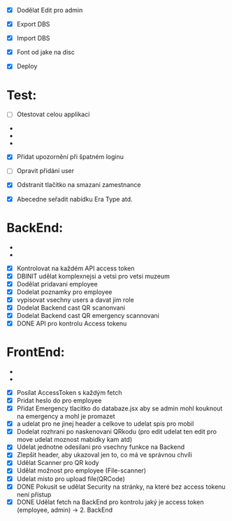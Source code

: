 - [x] Dodělat Edit pro admin
- [x] Export DBS 
- [x] Import DBS
- [x] Font od jake na disc
- [x] Deploy 


# Test:
- [ ] Otestovat celou applikaci
- 
- 
- 
- [x] Přidat upozornění při špatném loginu 
- [ ] Opravit přidání user
- [x] Odstranit tlačitko na smazaní zamestnance
- [x] Abecedne seřadit nabídku Era Type atd.


# BackEnd:
-
- 
- [x] Kontrolovat na každém API access token
- [x] DBINIT udělat komplexnejsi a vetsi pro vetsi muzeum
- [x] Dodělat pridavani employee
- [x] Dodelat poznamky pro employee
- [x] vypisovat vsechny users a davat jim role
- [x] Dodelat Backend cast QR scanonvani
- [x] Dodelat Backend cast QR emergency scannovani
- [x] DONE API pro kontrolu Access tokenu

# FrontEnd:

-
-
- [x] Posílat AccessToken s každým fetch
- [x] Pridat heslo do pro employee
- [x] Přidat Emergency tlacitko do databaze.jsx aby se admin mohl kouknout na emergency a mohl je promazet
- [x] a udelat pro ne jinej header a celkove to udelat spis pro mobil
- [x] Dodelat rozhrani po naskenovani QRkodu (pro edit udelat ten edit pro move udelat moznost mabidky kam atd)
- [x] Udelat jednotne odesilani pro vsechny funkce na Backend
- [x] Zlepšit header, aby ukazoval jen to, co má ve správnou chvíli
- [x] Udělat Scanner pro QR kody
- [x] Udělat možnost pro employee (File-scanner)
- [x] Udelat misto pro upload file(QRCode)
- [x] DONE Pokusit se udělat Security na stránky, na které bez access tokenu není přístup
- [x] DONE Udělat fetch na BackEnd pro kontrolu jaký je access token (employee, admin) -> 2. BackEnd
